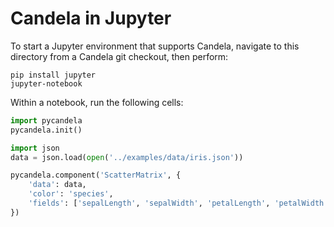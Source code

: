 # Candela in Jupyter

To start a Jupyter environment that supports Candela, navigate to this directory
from a Candela git checkout, then perform:

```
pip install jupyter
jupyter-notebook
```

Within a notebook, run the following cells:

```python
import pycandela
pycandela.init()
```

```python
import json
data = json.load(open('../examples/data/iris.json'))
```

```python
pycandela.component('ScatterMatrix', {
    'data': data,
    'color': 'species',
    'fields': ['sepalLength', 'sepalWidth', 'petalLength', 'petalWidth']
})
```
